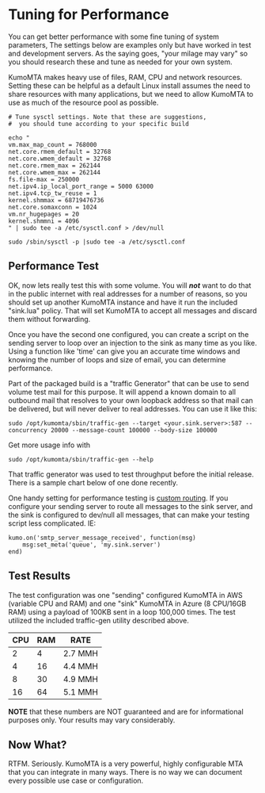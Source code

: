 # Tuning for Performance

You can get better performance with some fine tuning of system parameters,  The settings below are examples only but have worked in test and development servers.  As the saying goes, "your milage may vary" so you should research these and tune as needed for your own system.

KumoMTA makes heavy use of files, RAM, CPU and network resources. Setting these can be helpful as a default Linux install assumes the need to share resources with many applications, but we need to allow KumoMTA to use as much of the resource pool as possible.

```console
# Tune sysctl settings. Note that these are suggestions,
#  you should tune according to your specific build

echo "
vm.max_map_count = 768000
net.core.rmem_default = 32768
net.core.wmem_default = 32768
net.core.rmem_max = 262144
net.core.wmem_max = 262144
fs.file-max = 250000
net.ipv4.ip_local_port_range = 5000 63000
net.ipv4.tcp_tw_reuse = 1
kernel.shmmax = 68719476736
net.core.somaxconn = 1024
vm.nr_hugepages = 20
kernel.shmmni = 4096
" | sudo tee -a /etc/sysctl.conf > /dev/null

sudo /sbin/sysctl -p |sudo tee -a /etc/sysctl.conf
```

## Performance Test
OK, now lets really test this with some volume.  You will **_not_** want to do that in the public internet with real addresses for a number of reasons, so you should set up another KumoMTA instance and have it run the included "sink.lua" policy.  That will set KumoMTA to accept all messages and discard them without forwarding.

Once you have the second one configured, you can create a script on the sending server to loop over an injection to the sink as many time as you like. Using a function like 'time' can give you an accurate time windows and knowing the number of loops and size of email, you can determine performance. 

Part of the packaged build is a "traffic Generator" that can be use to send volume test mail for this purpose.  It will append a known domain to all outbound mail that resolves to your own loopback address so that mail can be delivered, but will never deliver to real addresses.  You can use it like this:
```console
sudo /opt/kumomta/sbin/traffic-gen --target <your.sink.server>:587 --concurrency 20000 --message-count 100000 --body-size 100000 
```

Get more usage info with 
```console
sudo /opt/kumomta/sbin/traffic-gen --help
```

That traffic generator was used to test throughput before the initial release. There is a sample chart below of one done recently.

One handy setting for performance testing is [custom routing](https://docs.kumomta.com/userguide/policy/routing/).  If you configure your sending server to route all messages to the sink server, and the sink is configured to dev/null all messages, that can make your testing script less complicated.  IE:

```console
kumo.on('smtp_server_message_received', function(msg)
    msg:set_meta('queue', 'my.sink.server')
end)

```

## Test Results
The test configuration was one "sending" configured KumoMTA in AWS (variable CPU and RAM) and one "sink" KumoMTA in Azure (8 CPU/16GB RAM) using a payload of 100KB sent in a loop 100,000 times. 
The test utilized the included traffic-gen utility described above.

| CPU | RAM | RATE |
| --- | --- | --- |
| 2   | 4  |  2.7 MMH  |
| 4   | 16  | 4.4 MMH  |
| 8   | 30  | 4.9 MMH  |
| 16   | 64  | 5.1 MMH  |

**NOTE** that these numbers are NOT guaranteed and are for informational purposes only. Your results may vary considerably.


## Now What?

RTFM.  Seriously.  KumoMTA is a very powerful, highly configurable MTA that you can integrate in many ways.  There is no way we can document every possible use case or configuration.


